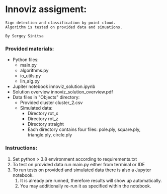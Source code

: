 # Innoviz assigment:

    Sign detection and classification by point cloud.
    Algorithm is tested on provided data and simuations.

    By Sergey Sinitsa

### Provided materials:

 - Python files:
    - main.py
    - algorithms.py
    - io_utils.py
    - lin_alg.py
 - Jupiter notebook innoviz_solution.ipynb
 - Solution overview innoviz_solution_overview.pdf
 - Data files in "Objects" directory:
   - Provided cluster cluster_2.csv
   - Simulated data:
      - Directory rot_x
      - Directory rot_z
      - Directory straight
      - Each directory contains four files: pole.ply, square.ply, triangle.ply, circle.ply
   
### Instructions:

   1. Set python > 3.8 environment according to requirements.txt
   2. To test on provided data run main.py either from terminal or IDE
   3. To run tests on provided and simulated data there is also a Jupyter notebook.
      1. It is already pre runned, therefore results will show up automatically.
      2. You may additionally re-run it as specified within the notebook.
